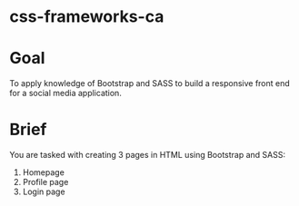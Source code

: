 # css-frameworks-ca
# Goal
To apply knowledge of Bootstrap and SASS to build a responsive front end for a social media application.

# Brief
You are tasked with creating 3 pages in HTML using Bootstrap and SASS:

1. Homepage
2. Profile page
3. Login page

